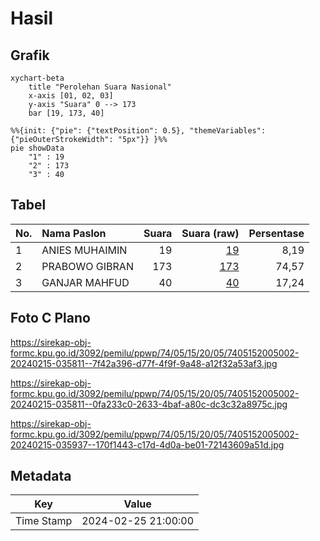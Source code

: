 # Hasil

## Grafik

```mermaid
xychart-beta
    title "Perolehan Suara Nasional"
    x-axis [01, 02, 03]
    y-axis "Suara" 0 --> 173
    bar [19, 173, 40]
```

```mermaid
%%{init: {"pie": {"textPosition": 0.5}, "themeVariables": {"pieOuterStrokeWidth": "5px"}} }%%
pie showData
    "1" : 19
    "2" : 173
    "3" : 40
```

## Tabel

| No. | Nama Paslon    | Suara | Suara (raw) | Persentase |
|:--- |:-------------- | -----:| -----------:| ----------:|
| 1   | ANIES MUHAIMIN | 19    | [19][p-1]   | 8,19       |
| 2   | PRABOWO GIBRAN | 173   | [173][p-2]  | 74,57      |
| 3   | GANJAR MAHFUD  | 40    | [40][p-3]   | 17,24      |


[p-1]: https://github.com/gigit-pemilu/pemilu-2024/blob/main/pilpres/hitung-suara/sub/74-sulawesi-tenggara/sub/05-konawe-selatan/sub/15-mowila/sub/2005-mulyasari/sub/002-tps/sub/paslon-1.txt
[p-2]: https://github.com/gigit-pemilu/pemilu-2024/blob/main/pilpres/hitung-suara/sub/74-sulawesi-tenggara/sub/05-konawe-selatan/sub/15-mowila/sub/2005-mulyasari/sub/002-tps/sub/paslon-2.txt
[p-3]: https://github.com/gigit-pemilu/pemilu-2024/blob/main/pilpres/hitung-suara/sub/74-sulawesi-tenggara/sub/05-konawe-selatan/sub/15-mowila/sub/2005-mulyasari/sub/002-tps/sub/paslon-3.txt

## Foto C Plano

https://sirekap-obj-formc.kpu.go.id/3092/pemilu/ppwp/74/05/15/20/05/7405152005002-20240215-035811--7f42a396-d77f-4f9f-9a48-a12f32a53af3.jpg

https://sirekap-obj-formc.kpu.go.id/3092/pemilu/ppwp/74/05/15/20/05/7405152005002-20240215-035811--0fa233c0-2633-4baf-a80c-dc3c32a8975c.jpg

https://sirekap-obj-formc.kpu.go.id/3092/pemilu/ppwp/74/05/15/20/05/7405152005002-20240215-035937--170f1443-c17d-4d0a-be01-72143609a51d.jpg


## Metadata

| Key        | Value               |
| ---------- | ------------------- |
| Time Stamp | 2024-02-25 21:00:00 |



